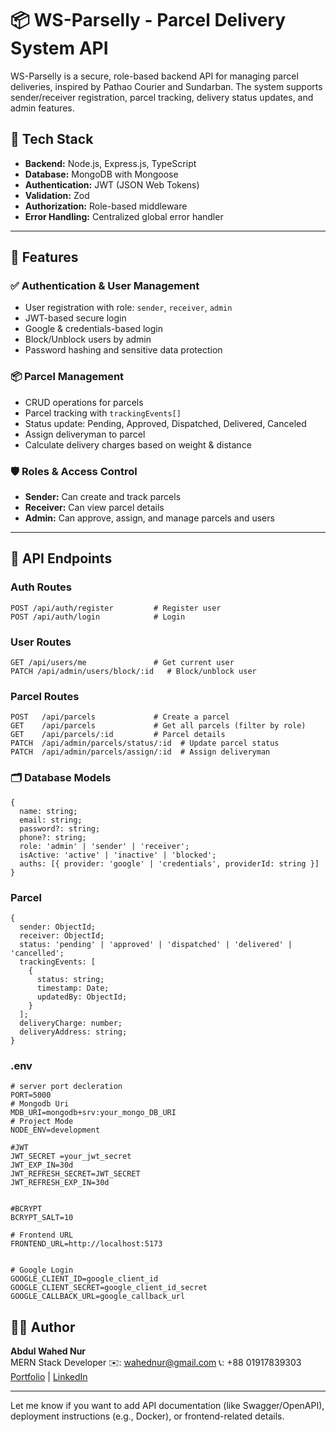 # 📦 WS-Parselly - Parcel Delivery System API

WS-Parselly is a secure, role-based backend API for managing parcel deliveries, inspired by Pathao Courier and Sundarban. The system supports sender/receiver registration, parcel tracking, delivery status updates, and admin features.

## 🔧 Tech Stack

- **Backend:** Node.js, Express.js, TypeScript
- **Database:** MongoDB with Mongoose
- **Authentication:** JWT (JSON Web Tokens)
- **Validation:** Zod
- **Authorization:** Role-based middleware
- **Error Handling:** Centralized global error handler

---

## 📌 Features

### ✅ Authentication & User Management

- User registration with role: `sender`, `receiver`, `admin`
- JWT-based secure login
- Google & credentials-based login
- Block/Unblock users by admin
- Password hashing and sensitive data protection

### 📦 Parcel Management

- CRUD operations for parcels
- Parcel tracking with `trackingEvents[]`
- Status update: Pending, Approved, Dispatched, Delivered, Canceled
- Assign deliveryman to parcel
- Calculate delivery charges based on weight & distance

### 🛡️ Roles & Access Control

- **Sender:** Can create and track parcels
- **Receiver:** Can view parcel details
- **Admin:** Can approve, assign, and manage parcels and users

---

## 🧪 API Endpoints

### Auth Routes

```http
POST /api/auth/register         # Register user
POST /api/auth/login            # Login
```

### User Routes

```
GET /api/users/me               # Get current user
PATCH /api/admin/users/block/:id   # Block/unblock user

```

### Parcel Routes

```
POST   /api/parcels             # Create a parcel
GET    /api/parcels             # Get all parcels (filter by role)
GET    /api/parcels/:id         # Parcel details
PATCH  /api/admin/parcels/status/:id  # Update parcel status
PATCH  /api/admin/parcels/assign/:id  # Assign deliveryman

```

### 🗂️ Database Models

```
{
  name: string;
  email: string;
  password?: string;
  phone?: string;
  role: 'admin' | 'sender' | 'receiver';
  isActive: 'active' | 'inactive' | 'blocked';
  auths: [{ provider: 'google' | 'credentials', providerId: string }]
}
```

### Parcel

```
{
  sender: ObjectId;
  receiver: ObjectId;
  status: 'pending' | 'approved' | 'dispatched' | 'delivered' | 'cancelled';
  trackingEvents: [
    {
      status: string;
      timestamp: Date;
      updatedBy: ObjectId;
    }
  ];
  deliveryCharge: number;
  deliveryAddress: string;
}

```

### .env

```
# server port decleration
PORT=5000
# Mongodb Uri
MDB_URI=mongodb+srv:your_mongo_DB_URI
# Project Mode
NODE_ENV=development

#JWT
JWT_SECRET =your_jwt_secret
JWT_EXP_IN=30d
JWT_REFRESH_SECRET=JWT_SECRET
JWT_REFRESH_EXP_IN=30d


#BCRYPT
BCRYPT_SALT=10

# Frontend URL
FRONTEND_URL=http://localhost:5173


# Google Login
GOOGLE_CLIENT_ID=google_client_id
GOOGLE_CLIENT_SECRET=google_client_id_secret
GOOGLE_CALLBACK_URL=google_callback_url
```

## 👨‍💻 Author

**Abdul Wahed Nur**  
MERN Stack Developer
✉️: <wahednur@gmail.com>
📞: +88 01917839303
[Portfolio](https://wahednur.vercel.app) | [LinkedIn](https://www.linkedin.com/in/wahednur/)

---

Let me know if you want to add API documentation (like Swagger/OpenAPI), deployment instructions (e.g., Docker), or frontend-related details.
